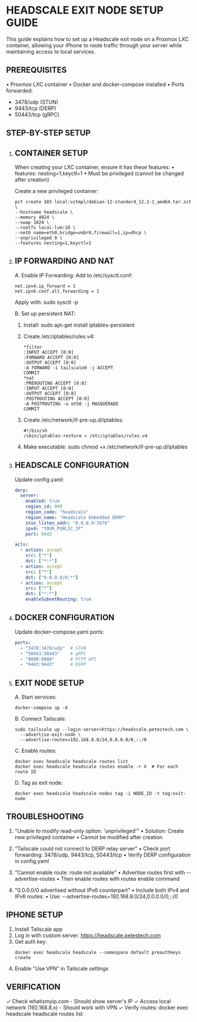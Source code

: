 HEADSCALE EXIT NODE SETUP GUIDE
==============================

This guide explains how to set up a Headscale exit node on a Proxmox LXC container, allowing your iPhone to route traffic through your server while maintaining access to local services.

PREREQUISITES
------------
• Proxmox LXC container
• Docker and docker-compose installed
• Ports forwarded: 
  - 3478/udp (STUN)
  - 9443/tcp (DERP)
  - 50443/tcp (gRPC)

STEP-BY-STEP SETUP
-----------------

1. CONTAINER SETUP
   -------------
   When creating your LXC container, ensure it has these features:
   • features: nesting=1,keyctl=1
   • Must be privileged (cannot be changed after creation)

   Create a new privileged container:
   ```
   pct create 103 local:vztmpl/debian-12-standard_12.2-1_amd64.tar.zst \
   --hostname headscale \
   --memory 4024 \
   --swap 1024 \
   --rootfs local-lvm:10 \
   --net0 name=eth0,bridge=vmbr0,firewall=1,ip=dhcp \
   --unprivileged 0 \
   --features nesting=1,keyctl=1
   ```

2. IP FORWARDING AND NAT
   -------------------
   A. Enable IP Forwarding:
      Add to /etc/sysctl.conf:
      ```
      net.ipv4.ip_forward = 1
      net.ipv6.conf.all.forwarding = 1
      ```
      Apply with: sudo sysctl -p

   B. Set up persistent NAT:
      1. Install: sudo apt-get install iptables-persistent
      
      2. Create /etc/iptables/rules.v4:
         ```
         *filter
         :INPUT ACCEPT [0:0]
         :FORWARD ACCEPT [0:0]
         :OUTPUT ACCEPT [0:0]
         -A FORWARD -i tailscale0 -j ACCEPT
         COMMIT
         *nat
         :PREROUTING ACCEPT [0:0]
         :INPUT ACCEPT [0:0]
         :OUTPUT ACCEPT [0:0]
         :POSTROUTING ACCEPT [0:0]
         -A POSTROUTING -o eth0 -j MASQUERADE
         COMMIT
         ```

      3. Create /etc/network/if-pre-up.d/iptables:
         ```
         #!/bin/sh
         /sbin/iptables-restore < /etc/iptables/rules.v4
         ```

      4. Make executable: sudo chmod +x /etc/network/if-pre-up.d/iptables

3. HEADSCALE CONFIGURATION
   ---------------------
   Update config.yaml:
   ```yaml
   derp:
     server:
       enabled: true
       region_id: 999
       region_code: "headscale"
       region_name: "Headscale Embedded DERP"
       stun_listen_addr: "0.0.0.0:3478"
       ipv4: "YOUR_PUBLIC_IP"
       port: 9443

   acls:
     - action: accept
       src: ["*"]
       dst: ["*:*"]
     - action: accept
       src: ["*"]
       dst: ["0.0.0.0/0:*"]
     - action: accept
       src: ["*"]
       dst: ["*:*"]
       enableSubnetRouting: true
   ```

4. DOCKER CONFIGURATION
   ------------------
   Update docker-compose.yaml ports:
   ```yaml
   ports:
     - "3478:3478/udp"  # STUN
     - "50443:50443"    # gRPC
     - "8080:8080"      # HTTP API
     - "9443:9443"      # DERP
   ```

5. EXIT NODE SETUP
   -------------
   A. Start services:
      ```
      docker-compose up -d
      ```

   B. Connect Tailscale:
      ```
      sudo tailscale up --login-server=https://headscale.petestech.com \
        --advertise-exit-node \
        --advertise-routes=192.168.8.0/24,0.0.0.0/0,::/0
      ```

   C. Enable routes:
      ```
      docker exec headscale headscale routes list
      docker exec headscale headscale routes enable -r X  # For each route ID
      ```

   D. Tag as exit node:
      ```
      docker exec headscale headscale nodes tag -i NODE_ID -t tag:exit-node
      ```

TROUBLESHOOTING
--------------
1. "Unable to modify read-only option: 'unprivileged'"
   • Solution: Create new privileged container
   • Cannot be modified after creation

2. "Tailscale could not connect to DERP relay server"
   • Check port forwarding: 3478/udp, 9443/tcp, 50443/tcp
   • Verify DERP configuration in config.yaml

3. "Cannot enable route: route not available"
   • Advertise routes first with --advertise-routes
   • Then enable routes with routes enable command

4. "0.0.0.0/0 advertised without IPv6 counterpart"
   • Include both IPv4 and IPv6 routes:
   • Use: --advertise-routes=192.168.8.0/24,0.0.0.0/0,::/0

IPHONE SETUP
-----------
1. Install Tailscale app
2. Log in with custom server: https://headscale.petestech.com
3. Get auth key:
   ```
   docker exec headscale headscale --namespace default preauthkeys create
   ```
4. Enable "Use VPN" in Tailscale settings

VERIFICATION
-----------
✓ Check whatismyip.com - Should show server's IP
✓ Access local network (192.168.8.x) - Should work with VPN
✓ Verify routes: docker exec headscale headscale routes list
